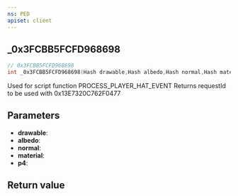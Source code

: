 ```yaml
---
ns: PED
apiset: client
---
```

## _0x3FCBB5FCFD968698

```c
// 0x3FCBB5FCFD968698
int _0x3FCBB5FCFD968698(Hash drawable,Hash albedo,Hash normal,Hash material,Any p4);
```

Used for script function PROCESS_PLAYER_HAT_EVENT
Returns requestId to be used with 0x13E7320C762F0477

## Parameters
* **drawable**:
* **albedo**:
* **normal**:
* **material**:
* **p4**:

## Return value